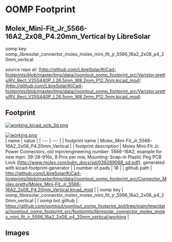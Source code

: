 # OOMP Footprint  
## Molex_Mini-Fit_Jr_5566-16A2_2x08_P4.20mm_Vertical  by LibreSolar  
  
oomp key: oomp_libresolar_connector_molex_molex_mini_fit_jr_5566_16a2_2x08_p4_20mm_vertical  
  
source repo at: [http://github.com/LibreSolar/KiCad-footprints/blob/master/tmp/data//oomlout_oomp_footprint_src/Varistor.pretty/RV_Rect_V25S440P_L26.5mm_W8.2mm_P12.7mm.kicad_mod](http://github.com/LibreSolar/KiCad-footprints/blob/master/tmp/data//oomlout_oomp_footprint_src/Varistor.pretty/RV_Rect_V25S440P_L26.5mm_W8.2mm_P12.7mm.kicad_mod)  
## Footprint  
  
[![working_kicad_pcb_3d.png](working_kicad_pcb_3d_600.png)](working_kicad_pcb_3d.png)  
  
[![working.png](working_600.png)](working.png)  
| name | value | 
| --- | --- | 
| footprint name | Molex_Mini-Fit_Jr_5566-16A2_2x08_P4.20mm_Vertical | 
| footprint description | Molex Mini-Fit Jr. Power Connectors, old mpn/engineering number: 5566-16A2, example for new mpn: 39-28-916x, 8 Pins per row, Mounting: Snap-in Plastic Peg PCB Lock (http://www.molex.com/pdm_docs/sd/039289068_sd.pdf), generated with kicad-footprint-generator | 
| number of pads | 18 | 
| github path | http://github.com/LibreSolar/KiCad-footprints/blob/master/tmp/data//oomlout_oomp_footprint_src/Connector_Molex.pretty/Molex_Mini-Fit_Jr_5566-16A2_2x08_P4.20mm_Vertical.kicad_mod | 
| oomp key | oomp_libresolar_connector_molex_molex_mini_fit_jr_5566_16a2_2x08_p4_20mm_vertical | 
| oomp bot github | https://github.com/oomlout/oomlout_oomp_footprint_bot/tree/main/tmp/data//oomlout_oomp_footprint_src/footprints/libresolar_connector_molex_molex_mini_fit_jr_5566_16a2_2x08_p4_20mm_vertical/working | 
## Images  
